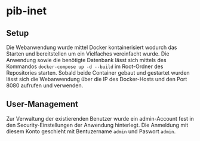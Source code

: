 # pib-inet

## Setup
Die Webanwendung wurde mittel Docker kontainerisiert wodurch das Starten und bereitstellen um ein Vielfaches vereinfacht wurde. Die Anwendung sowie die benötigte Datenbank lässt sich mittels des Kommandos ```docker-compose up -d --build``` im Root-Ordner des Repositories starten. Sobald beide Container gebaut und gestartet wurden lässt sich die Webanwendung über die IP des Docker-Hosts und den Port 8080 aufrufen und verwenden.

## User-Management
Zur Verwaltung der existierenden Benutzer wurde ein admin-Account fest in den Security-Einstellungen der Anwendung hinterlegt. Die Anmeldung mit diesem Konto geschieht mit Bentuzername `admin` und Paswort `admin`.
